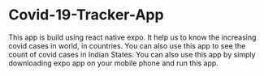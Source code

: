 # Covid-19-Tracker-App
This app is build using react native expo. It help us to know the increasing covid cases in world, in countries. You can also use this app to see the count of covid cases in Indian States. You can also use this app by simply downloading expo app on your mobile phone and run this app.
